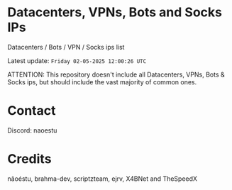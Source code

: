 # Datacenters, VPNs, Bots and Socks IPs
 
Datacenters / Bots / VPN / Socks ips list

Latest update: `Friday 02-05-2025 12:00:26 UTC` 

ATTENTION: This repository doesn't include all Datacenters, VPNs, Bots & Socks ips, 
but should include the vast majority of common ones.

# Contact
Discord: naoestu

# Credits
nãoéstu, brahma-dev, scriptzteam, ejrv, X4BNet and TheSpeedX
